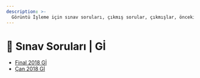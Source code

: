 ```yaml
---
description: >-
  Görüntü İşleme için sınav soruları, çıkmış sorular, çıkmışlar, önceki senelerde çıkan sorular
---
```


# 📃 Sınav Soruları \| Gİ

<!--YPackage.YGitbookIntegration-tarafından-otomatik-oluşturulmuştur-->

- [Final 2018 Gİ](Final%202018%20G%C4%B0.pdf)
- [Çan 2018 Gİ](%C3%87an%202018%20G%C4%B0.pdf)

<!--YPackage.YGitbookIntegration-tarafından-otomatik-oluşturulmuştur-->
